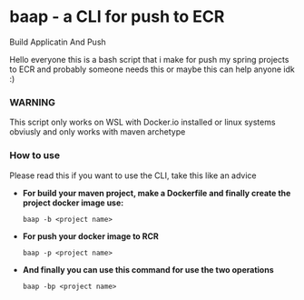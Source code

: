 # baap - a CLI for push to ECR
Build Applicatin And Push

Hello everyone this is a bash script that i make for push my spring projects to ECR and probably someone needs this or maybe this can help anyone idk :)

### WARNING 
This script only works on WSL with Docker.io installed or linux systems obviusly and only works with maven archetype

### How to use
Please read this if you want to use the CLI, take this like an advice

- <b> For build your maven project, make a Dockerfile and finally create the project docker image use: </b>

  `baap -b <project name>` 

- <b> For push your docker image to RCR </b>

  `baap -p <project name>`
  
- <b> And finally you can use this command for use the two operations </b>

  `baap -bp <project name>`
